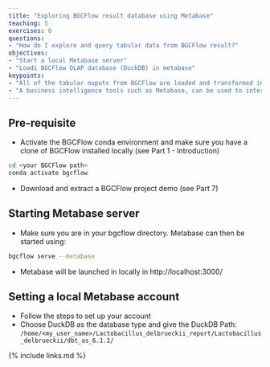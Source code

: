 ```yaml
---
title: "Exploring BGCFlow result database using Metabase"
teaching: 5
exercises: 0
questions:
- "How do I explore and query tabular data from BGCFlow result?"
objectives:
- "Start a local Metabase server"
- "Loadi BGCFlow OLAP database (DuckDB) in metabase"
keypoints:
- "All of the tabular ouputs from BGCFlow are loaded and transformed into an OLAP database (DuckDB)"
- "A business intelligence tools such as Metabase, can be used to interactively explore the database and build SQL queries"
---
```


## Pre-requisite
- Activate the BGCFlow conda environment and make sure you have a clone of BGCFlow installed locally (see Part 1 - Introduction)
```bash
cd <your BGCFlow path>
conda activate bgcflow
```
- Download and extract a BGCFlow project demo (see Part 7)

## Starting Metabase server
- Make sure you are in your bgcflow directory. Metabase can then be started using:
```bash
bgcflow serve --metabase
```
- Metabase will be launched in locally in http://localhost:3000/

## Setting a local Metabase account
- Follow the steps to set up your account
- Choose DuckDB as the database type and give the DuckDB Path: `/home/<my_user_name>/Lactobacillus_delbrueckii_report/Lactobacillus_delbrueckii/dbt_as_6.1.1/`

{% include links.md %}

